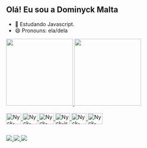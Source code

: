 ## Olá! Eu sou a Dominyck Malta
- 🌱 Estudando Javascript.
- 😄 Pronouns: ela/dela

<div>
    <a href=https://github.com/nyckmlt">
    <img height="180cm" src="https://github-readme-stats.vercel.app/api?username=nyckmlt&show_icons=true&theme=radical"/>
   <img height="180cm" src=""/>
</div>

<div style="display: inline_block"> <br>
<img align="center" alt="Nyck-html" height="30" width="40" src="https://cdn.jsdelivr.net/gh/devicons/devicon/icons/html5/html5-original.svg">
<img align="center" alt="Nyck-css" height="30" width="40" src="https://cdn.jsdelivr.net/gh/devicons/devicon/icons/css3/css3-original.svg">
<img align="center" alt="Nyck-bootstrap" height="30" width="40" src="https://cdn.jsdelivr.net/gh/devicons/devicon/icons/bootstrap/bootstrap-original.svg">
<img align="center" alt="Nyck-js" height="30" width="40" src="https://cdn.jsdelivr.net/gh/devicons/devicon/icons/javascript/javascript-original.svg">
<img align="center" alt="Nyck-react" height="30" width="40" src="https://cdn.jsdelivr.net/gh/devicons/devicon/icons/react/react-original.svg">
<img align="center" alt="Nyck-figma" height="30" width="40" src="https://cdn.jsdelivr.net/gh/devicons/devicon/icons/figma/figma-original.svg">

##

<div>

<a href="https://br.linkedin.com/in/dominyck-malta-b64121230" target="_blank"> <img src="https://img.shields.io/badge/LinkedIn-0077B5?style=for-the-badge&logo=linkedin&logoColor=white" target="_blank">
<a href="nyckmaltadev@gmail.com" target="_blank"> <img src="https://img.shields.io/badge/Gmail-D14836?style=for-the-badge&logo=gmail&logoColor=white" target="_blank">
<a href="https://www.instagram.com/nyckmlt/?next=%2F" target="_blank"> <img src="https://img.shields.io/badge/Instagram-E4405F?style=for-the-badge&logo=instagram&logoColor=white" target="_blank">

</div>

